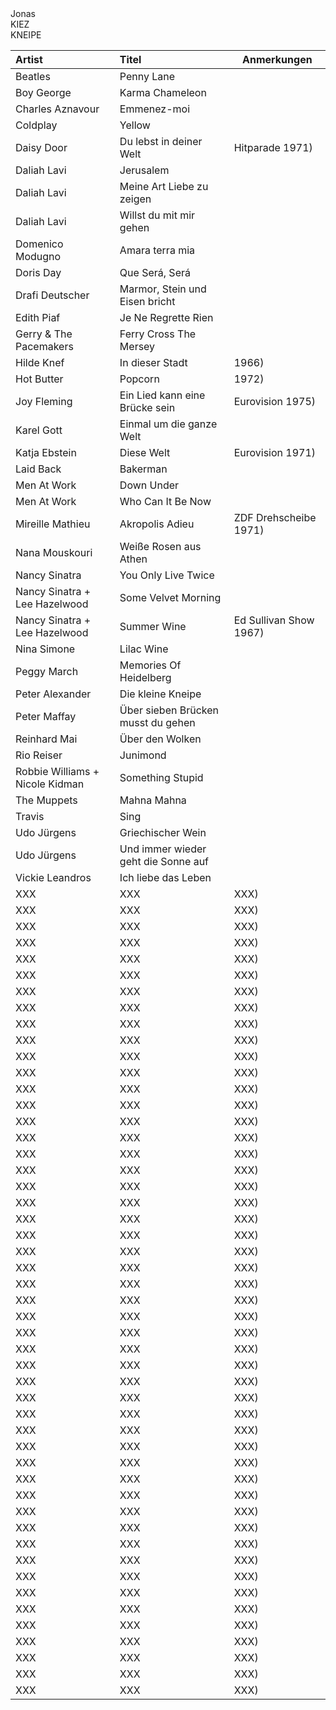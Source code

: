
<head>
<meta charset='UTF-8'>
<link rel=stylesheet href='./reset.css'>
<style>
@font-face { font-family: 'anton-regular';  src: url( './Anton-Regular.ttf' ); }
@font-face { font-family: 'futura-heavy';   src: url( './Futura Heavy.otf' ); }
@font-face { font-family: 'bilbo-swash';    src: url( './BilboSwashCaps-Regular.ttf' ); }
@font-face { font-family: 'script-92';      src: url( './Script 92 Normal.ttf' ); }
@font-face { font-family: 'ccr';            src: url( './ClimateCrisis-Regular-VariableFont_YEAR.ttf' ); }

/* thx to https://developer.mozilla.org/en-US/docs/Web/CSS/line-height-step */
:root {
  --root-font-family:     futura-heavy;
  --artist-font-family:   futura-heavy;
  --title-font-family:    anton-regular;
  --jonas-font-family:    script-92;
  --slogan-font-family:   ccr;
  --root-font-size:       4mm;
  --td-padding-top:       calc( 0.5 * var(--root-font-size) );
  --td-shift-top:         calc( 0.5 * var(--root-font-size) );
  --artist-font-size:     calc( 1.0 * var(--root-font-size) );
  --note-font-size:       calc( 0.75 * var(--root-font-size) );
  --title-font-size:      calc( 1.2 * var(--root-font-size) );
  --jonas-font-size:      calc( 5 * var(--root-font-size) );
  --slogan-font-size:     calc( 2 * var(--root-font-size) );
  /*--card-height:          calc( 3 * var(--root-font-size) );*/
  --grid-size:            3mm;
  --root-text-color:      #333;
  --marker-color:         #f55;
  --jonas-color:          var(--marker-color);
  --slogan-color:         var(--marker-color);
  --link-color:           var(--marker-color);
  --warn-color:           hotpink;
  font-family:            var(--root-font-family);
  font-size:              var(--root-font-size);
  line-height-step:       var(--grid-size); }

html, body {
  /*background-color:       #9eaeb5;*/
  /*height:                 100vh;*/
  /*width:                  100vw;*/
  padding:                0mm;
  margin:                 0mm;
  color:                  var(--root-text-color);
  /*position:               absolute;*/
  /*overflow:               hidden;*/
  /*font-size:              6mm;*/
}


table {
  /*table-layout:           fixed;*/
  /*width:                  100%;*/
  display:                flow;
  border-collapse:        collapse;
  border:                 none; }

table td,
table th {
  border:                 none; }

.page {
  display:                block flow;
  columns: 2;
  outline:                1px dotted red;
  width:                  210mm;
  height:                 297mm;
  margin:                 var(--grid-size);
  padding:                var(--grid-size); }

spacer {
  display:                block;
  min-height:             20mm; }


/*table {
  table-layout:           auto;
  width:                  100%; }
*/

td, th {
  overflow:               hidden;
  white-space:            nowrap;
  text-overflow:          ellipsis; }

th {
  display:                none; }

col:nth-child( 1 ) {
  min-width:              5% !important;
  max-width:              5% !important;
  width:                  5% !important; }

col:nth-child( 2 ) {
  min-width:              90% !important;
  max-width:              90% !important;
  width:                  90% !important; }

col:nth-child( 3 ) {
  min-width:              10mm !important;
  max-width:              10mm !important;
  width:                  10mm !important; }

td:nth-child( 1 ) {
  border-top:             1px solid red;
  position:               relative;
  top:                    calc( 0.3 * var(--root-font-size ) );
  padding-top:            calc( 0.2 * var(--root-font-size ) );
  font-family:            var(--artist-font-family);
  font-size:              var(--artist-font-size); }

td:nth-child( 2 ) {
  font-family:            var(--title-font-family);
  font-size:              var(--title-font-size); }

td:nth-child( 2 ) em {
  font-family:            var(--root-font-family);
  font-style:             normal;
  font-size:              var(--root-font-size); }

td a          { text-decoration: none; color:  var(--root-color); }
td a:link     { text-decoration: none; color:  var(--root-color); }
td a:visited  { text-decoration: none; color:  var(--root-color); }
td a:focus    { text-decoration: none; color:  var(--root-color); }
td a:hover    { text-decoration: none; color:  var(--root-color); }
td a:active   { text-decoration: none; color:  var(--root-color); }

h1, h2, h3, h4, h5, h6 {
  font-weight:            normal;
  font-family:            var(--title-font-family); }

.hero-outer {
  display:                flex;
  flex-direction:         row;
}

.jonas {
  height:                 calc( 3 * var(--root-font-size) );
  position:               relative;
  left:                   calc( 0.5 * var(--root-font-size) );
  top:                    calc( -1 * var(--root-font-size) );
  font-family:            var(--jonas-font-family);
  font-size:              var(--jonas-font-size);
  color:                  var(--jonas-color); }

.slogan {
  display:                flex;
  flex-direction:         column;
  height:                 calc( 3 * var(--root-font-size) );
/*  position:               relative;
  left:                   calc( 0.5 * var(--root-font-size) );
  top:                    calc( -1 * var(--root-font-size) );*/
  font-family:            var(--slogan-font-family);
  font-size:              var(--slogan-font-size);
  color:                  var(--slogan-color); }

td {
  display:                block; }

td:nth-child( 2 ),
td:nth-child( 3 ) {
  display:                inline; }

td:nth-child( 3 )::before       { content:  '('; }
td:nth-child( 3 )::after        { content:  ')'; }
td:nth-child( 3 ):empty::before { content:  ''; }
td:nth-child( 3 ):empty::after  { content:  ''; }
td:nth-child( 3 ) {
  font-size:              var(--note-font-size);
  position:               relative;
  margin-left:            calc( 0.1 * var(--root-font-size ) );
  top:                    calc( 0.7 * var(--root-font-size ) ); }

tr {
  display:                block;
  width:                  100mm;
  /*height:                 --var(--card-height);*/
  height:                 calc( 3 * var(--root-font-size) );
  break-inside:           avoid; }

td:nth-child( 2 ):not( :has( a ) ) {
  padding:                calc( 0.5 * var(--root-font-size) );
  background-color:       var(--warn-color); }

/*####################################################'*/
/*td:nth-child( 3 ) { color:  red; }*/
/*####################################################'*/

</style>
</head>


<div class=page>

<div class=hero-outer>
<div class=jonas>Jonas</div>
<div class=slogan>KIEZ<br>KNEIPE</div>
</div>

| Artist                          | Titel                                                                              | Anmerkungen           |
| :------                         | :-----                                                                             | ---------             |
| Beatles                         | [Penny Lane](https://www.youtube.com/watch?v=vfxQ1oDiEJM)                          |                       |
| Boy George                      | [Karma Chameleon](https://www.youtube.com/watch?v=JmcA9LIIXWw)                     |                       |
| Charles Aznavour                | [Emmenez-moi](https://www.youtube.com/watch?v=0OrKMaeQUx0)                         |                       |
| Coldplay                        | [Yellow](https://www.youtube.com/watch?v=yKNxeF4KMsY)                              |                       |
| Daisy Door                      | [Du lebst in deiner Welt](https://www.youtube.com/watch?v=2pM_FAkSVlM)             | Hitparade 1971        |
| Daliah Lavi                     | [Jerusalem](https://www.youtube.com/watch?v=JqiFmIJSWaI)                           |                       |
| Daliah Lavi                     | [Meine Art Liebe zu zeigen](https://www.youtube.com/watch?v=WvgyQmBxko0)           |                       |
| Daliah Lavi                     | [Willst du mit mir gehen](https://www.youtube.com/watch?v=yIRKlvhDP_w)             |                       |
| Domenico Modugno                | [Amara terra mia](https://www.youtube.com/watch?v=oRa39T_O4yU)                     |                       |
| Doris Day                       | [Que Será, Será](https://www.youtube.com/watch?v=i9nWB5XifBI)                      |                       |
| Drafi Deutscher                 | [Marmor, Stein und Eisen bricht](https://www.youtube.com/watch?v=BTmtOd4mpco)      |                       |
| Edith Piaf                      | [Je Ne Regrette Rien](https://www.youtube.com/watch?v=fpHAsb2XQOY)                 |                       |
| Gerry & The Pacemakers          | [Ferry Cross The Mersey](https://www.youtube.com/watch?v=08083BNaYcA)              |                       |
| Hilde Knef                      | [In dieser Stadt](https://www.youtube.com/watch?v=zc2ZYOrhTV4)                     | 1966                  |
| Hot Butter                      | [Popcorn](https://www.youtube.com/watch?v=YK3ZP6frAMc)                             | 1972                  |
| Joy Fleming                     | [Ein Lied kann eine Brücke sein](https://www.youtube.com/watch?v=pzDzm3gq530)      | Eurovision 1975       |
| Karel Gott                      | [Einmal um die ganze Welt](https://www.youtube.com/watch?v=gHEa2Oyo1bY)            |                       |
| Katja Ebstein                   | [Diese Welt](https://www.youtube.com/watch?v=u0lg1LcfHBQ)                          | Eurovision 1971       |
| Laid Back                       | [Bakerman](https://www.youtube.com/watch?v=yByP88jUQH4)                            |                       |
| Men At Work                     | [Down Under](https://www.youtube.com/watch?v=XfR9iY5y94s)                          |                       |
| Men At Work                     | [Who Can It Be Now](https://www.youtube.com/watch?v=SECVGN4Bsgg)                   |                       |
| Mireille Mathieu                | [Akropolis Adieu](https://www.youtube.com/watch?v=NeNs4UPoFTA)                     | ZDF Drehscheibe 1971  |
| Nana Mouskouri                  | [Weiße Rosen aus Athen](https://www.youtube.com/watch?v=ZpJiKL4N3V0)               |                       |
| Nancy Sinatra                   | [You Only Live Twice](https://www.youtube.com/watch?v=Z6D6ObD9cMY)                 |                       |
| Nancy Sinatra + Lee Hazelwood   | [Some Velvet Morning](https://www.youtube.com/watch?v=670YMraVnyk)                 |                       |
| Nancy Sinatra + Lee Hazelwood   | [Summer Wine](https://www.youtube.com/watch?v=nbtKHrI-OAs)                         | Ed Sullivan Show 1967 |
| Nina Simone                     | [Lilac Wine](https://www.youtube.com/watch?v=LT38CIgRse4)                          |                       |
| Peggy March                     | [Memories Of Heidelberg](https://www.youtube.com/watch?v=4tB9FNZxB6g)              |                       |
| Peter Alexander                 | [Die kleine Kneipe](https://www.youtube.com/watch?v=A10I_3e8B_I)                   |                       |
| Peter Maffay                    | [Über sieben Brücken musst du gehen](https://www.youtube.com/watch?v=eKwl5HclBeQ)  |                       |
| Reinhard Mai                    | [Über den Wolken](https://www.youtube.com/watch?v=fZMFF8QH3ew)                     |                       |
| Rio Reiser                      | [Junimond](https://www.youtube.com/watch?v=X6VIYLmS6vM)                            |                       |
| Robbie Williams + Nicole Kidman | [Something Stupid](https://www.youtube.com/watch?v=f43nR8Wu_1Y)                    |                       |
| The Muppets                     | [Mahna Mahna](https://www.youtube.com/watch?v=zb47CstE7R4)                         |                       |
| Travis                          | [Sing](https://www.youtube.com/watch?v=eYO1-gGWJyo)                                |                       |
| Udo Jürgens                     | [Griechischer Wein](https://www.youtube.com/watch?v=eKveb4BjK_c)                   |                       |
| Udo Jürgens                     | [Und immer wieder geht die Sonne auf](https://www.youtube.com/watch?v=s06hmLSxNFM) |                       |
| Vickie Leandros                 | [Ich liebe das Leben](https://www.youtube.com/watch?v=7_FsW8RPCTc)                 |                       |
| XXX                             | XXX                                                                                | XXX                      |
| XXX                             | XXX                                                                                | XXX                      |
| XXX                             | XXX                                                                                | XXX                      |
| XXX                             | XXX                                                                                | XXX                      |
| XXX                             | XXX                                                                                | XXX                      |
| XXX                             | XXX                                                                                | XXX                      |
| XXX                             | XXX                                                                                | XXX                      |
| XXX                             | XXX                                                                                | XXX                      |
| XXX                             | XXX                                                                                | XXX                      |
| XXX                             | XXX                                                                                | XXX                      |
| XXX                             | XXX                                                                                | XXX                      |
| XXX                             | XXX                                                                                | XXX                      |
| XXX                             | XXX                                                                                | XXX                      |
| XXX                             | XXX                                                                                | XXX                      |
| XXX                             | XXX                                                                                | XXX                      |
| XXX                             | XXX                                                                                | XXX                      |
| XXX                             | XXX                                                                                | XXX                      |
| XXX                             | XXX                                                                                | XXX                      |
| XXX                             | XXX                                                                                | XXX                      |
| XXX                             | XXX                                                                                | XXX                      |
| XXX                             | XXX                                                                                | XXX                      |
| XXX                             | XXX                                                                                | XXX                      |
| XXX                             | XXX                                                                                | XXX                      |
| XXX                             | XXX                                                                                | XXX                      |
| XXX                             | XXX                                                                                | XXX                      |
| XXX                             | XXX                                                                                | XXX                      |
| XXX                             | XXX                                                                                | XXX                      |
| XXX                             | XXX                                                                                | XXX                      |
| XXX                             | XXX                                                                                | XXX                      |
| XXX                             | XXX                                                                                | XXX                      |
| XXX                             | XXX                                                                                | XXX                      |
| XXX                             | XXX                                                                                | XXX                      |
| XXX                             | XXX                                                                                | XXX                      |
| XXX                             | XXX                                                                                | XXX                      |
| XXX                             | XXX                                                                                | XXX                      |
| XXX                             | XXX                                                                                | XXX                      |
| XXX                             | XXX                                                                                | XXX                      |
| XXX                             | XXX                                                                                | XXX                      |
| XXX                             | XXX                                                                                | XXX                      |
| XXX                             | XXX                                                                                | XXX                      |
| XXX                             | XXX                                                                                | XXX                      |
| XXX                             | XXX                                                                                | XXX                      |
| XXX                             | XXX                                                                                | XXX                      |
| XXX                             | XXX                                                                                | XXX                      |
| XXX                             | XXX                                                                                | XXX                      |
| XXX                             | XXX                                                                                | XXX                      |
| XXX                             | XXX                                                                                | XXX                      |
| XXX                             | XXX                                                                                | XXX                      |
| XXX                             | XXX                                                                                | XXX                      |
| XXX                             | XXX                                                                                | XXX                      |

</div>
<spacer></spacer>

<script>
const log = console.log;
const $   = document.querySelector.bind( document );

//----------------------------------------------------------------------------------------------------------
const show_height = ( selector ) => {
  const element   = $( selector );
  // const height_px = element.clientHeight;
  // thx to https://www.stevefenton.co.uk/blog/2021/07/how-to-get-accurate-element-width-as-a-floating-point-number/
  const height_px = element.getBoundingClientRect().height;
  const height_mm = CSS.px( height_px ).to( 'mm' ).value.toFixed( 1 );
  log( `${selector}: ${height_px} px = ${height_mm} mm`, element );
}

//----------------------------------------------------------------------------------------------------------
const get_css_variable = ( name ) => {
  return getComputedStyle( $( ':root' ) ).getPropertyValue( name ); }

//----------------------------------------------------------------------------------------------------------
for ( let nr = 1; nr < 12; nr++ ){
  show_height( `tr:nth-child( ${nr} )` ); }
log( get_css_variable( '--root-color'       ) );
log( get_css_variable( '--root-font-size'   ) );
log( get_css_variable( '--artist-font-size' ) );
log( get_css_variable( '--title-font-size'  ) );
log( get_css_variable( '--jonas-font-size'  ) );
log( get_css_variable( '--card-height'      ) );
</script>